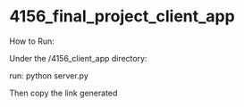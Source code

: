 # 4156_final_project_client_app

How to Run:

Under the /4156_client_app directory:

run: python server.py

Then copy the link generated
